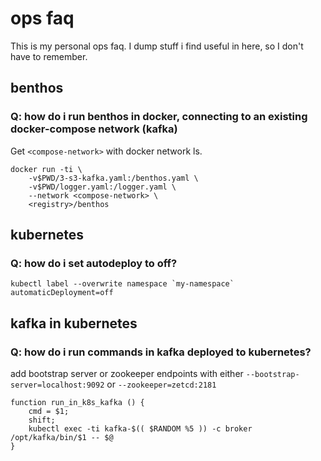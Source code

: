 # ops faq

This is my personal ops faq. I dump stuff i find useful in here, so I don't have to remember.

## benthos

### Q: how do i run benthos in docker, connecting to an existing docker-compose network (kafka)
Get `<compose-network>` with docker network ls.

```
docker run -ti \
	-v$PWD/3-s3-kafka.yaml:/benthos.yaml \
	-v$PWD/logger.yaml:/logger.yaml \
	--network <compose-network> \
	<registry>/benthos
```

## kubernetes

### Q: how do i set autodeploy to off?

```
kubectl label --overwrite namespace `my-namespace` automaticDeployment=off
```

## kafka in kubernetes

### Q: how do i run commands in kafka deployed to kubernetes?

add bootstrap server or zookeeper endpoints with either `--bootstrap-server=localhost:9092` or `--zookeeper=zetcd:2181`

	function run_in_k8s_kafka () {
		cmd = $1;
		shift;
		kubectl exec -ti kafka-$(( $RANDOM %5 )) -c broker /opt/kafka/bin/$1 -- $@
	}

